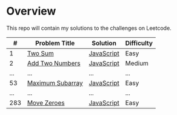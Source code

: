 # Overview

This repo will contain my solutions to the challenges on Leetcode.

| #   | Problem Title                                                       | Solution                                       | Difficulty |
| --- | ------------------------------------------------------------------- | ---------------------------------------------- | ---------- |
| 1   | [Two Sum](https://leetcode.com/problems/two-sum/)                   | [JavaScript](./javaScript/two-sum.js)          | Easy       |
| 2   | [Add Two Numbers](https://leetcode.com/problems/add-two-numbers/)   | [JavaScript](./javaScript/add-two-numbers.js)  | Medium     |
| ... | ...                                                                 | ...                                            | ...        |
| 53  | [Maximum Subarray](https://leetcode.com/problems/maximum-subarray/) | [JavaScript](./javaScript/maximum-subarray.js) | Easy       |
| ... | ...                                                                 | ...                                            | ...        |
| 283 | [Move Zeroes](https://leetcode.com/problems/move-zeroes/)           | [JavaScript](./javaScript/move-zeroes.js)      | Easy       |
